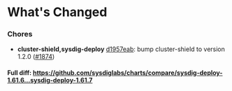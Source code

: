 # What's Changed

### Chores
- **cluster-shield,sysdig-deploy** [d1957eab](https://github.com/sysdiglabs/charts/commit/d1957eab33d9e2f3c22846dc03887bbf43f0b247):  bump cluster-shield to version 1.2.0 ([#1874](https://github.com/sysdiglabs/charts/issues/1874))
#### Full diff: https://github.com/sysdiglabs/charts/compare/sysdig-deploy-1.61.6...sysdig-deploy-1.61.7
